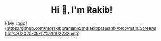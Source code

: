 <h1 align="center">Hi 👋, I'm Rakib!</h1>

![My Logo] (https://github.com/mdrakibpramanik/mdrakibpramanik/blob/main/Screenshot%202025-06-12%20102232.png)

